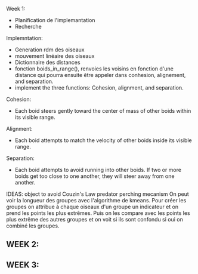 Week 1:
- Planification de l'implemantation
- Recherche

Implemntation:
- Generation rdm des oiseaux
- mouvement linéaire des oiseaux
- Dictionnaire des distances
- fonction boids_in_range(), renvoies les voisins en fonction d'une distance qui pourra ensuite être appeler dans conhesion, alignement, and separation.
- implement the three functions: Cohesion, alignment, and separation.

Cohesion:
- Each boid steers gently toward the center of mass of other boids within its visible range.

Alignment:
- Each boid attempts to match the velocity of other boids inside its visible range.

Separation:
- Each boid attempts to avoid running into other boids. If two or more boids get too close to one another, they will steer away from one another.

IDEAS:
object to avoid
Couzin's Law
predator
perching mecanism
On peut voir la longueur des groupes avec l'algorithme de kmeans.
Pour créer les groupes on attribue à chaque oiseaux d'un groupe un indicateur et on prend les points les plus extrêmes. Puis on les compare avec les points les plus extrême des autres groupes et on voit si ils sont confondu si oui on combiné les groupes.





WEEK 2:
- 




WEEK 3:
- 
